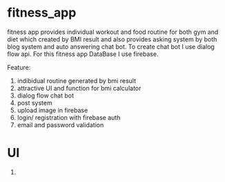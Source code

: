 # fitness_app
 fitness app provides individual workout and food routine for both gym and diet which created by BMI result and also provides asking system by both blog system and auto answering chat bot. To create chat bot I use dialog flow api. For this fitness app DataBase I use firebase.
 
 Feature:
 1. indibidual routine generated by bmi result
 2. attractive UI and function for bmi calculator
 3. dialog flow chat bot
 4. post system
 5. upload image in firebase
 6. login/ registration with firebase auth
 7. email and password validation

# UI
1.
